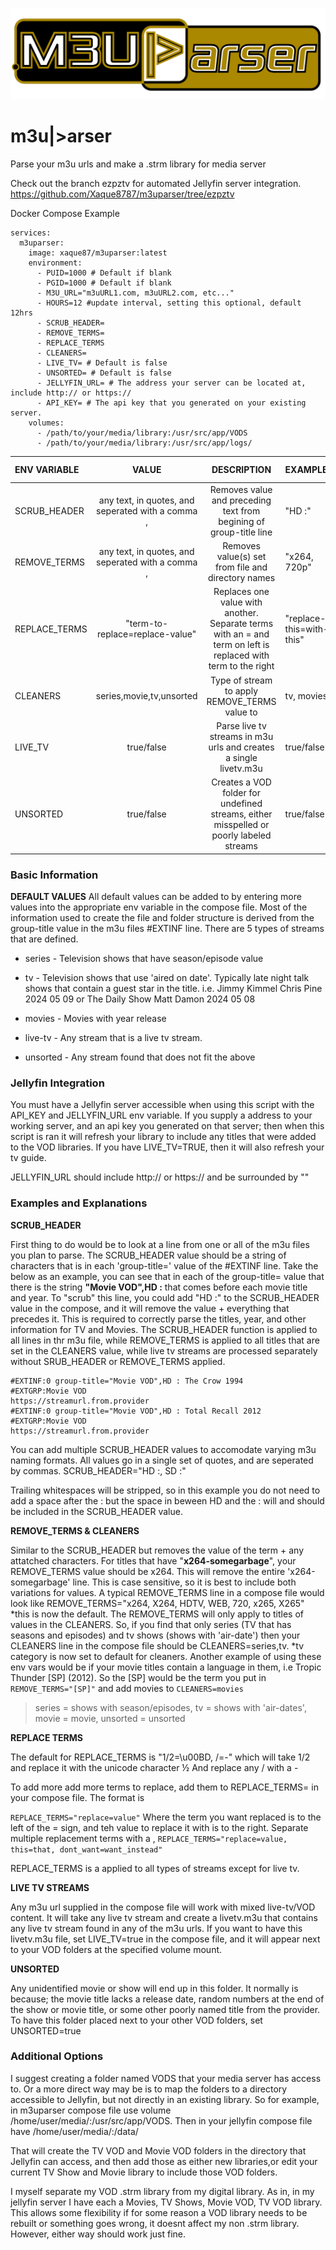 ![m3uparser](logo.png)


# m3u|>arser
Parse your m3u urls and make a .strm library for media server

Check out the branch ezpztv for automated Jellyfin server integration. https://github.com/Xaque8787/m3uparser/tree/ezpztv

Docker Compose Example

```
services:
  m3uparser:
    image: xaque87/m3uparser:latest
    environment:
      - PUID=1000 # Default if blank
      - PGID=1000 # Default if blank
      - M3U_URL="m3uURL1.com, m3uURL2.com, etc..."
      - HOURS=12 #update interval, setting this optional, default 12hrs
      - SCRUB_HEADER=
      - REMOVE_TERMS=
      - REPLACE_TERMS
      - CLEANERS=
      - LIVE_TV= # Default is false
      - UNSORTED= # Default is false
      - JELLYFIN_URL= # The address your server can be located at, include http:// or https://
      - API_KEY= # The api key that you generated on your existing server.
    volumes:
      - /path/to/your/media/library:/usr/src/app/VODS
      - /path/to/your/media/library:/usr/src/app/logs/
```

| ENV VARIABLE  | VALUE  | DESCRIPTION | EXAMPLE | DEFAULT VALUES |
| :------------ |:-------:|:-----:|:-----|:-----:|
|SCRUB_HEADER|any text, in quotes, and seperated with a comma ,|Removes value and preceding text from begining of group-title line|"HD :"|"HD :, SD :"|
|REMOVE_TERMS|any text, in quotes, and seperated with a comma ,|Removes value(s) set from file and directory names|"x264, 720p"| "720p, WEB, h264, H264, HDTV, x264"|
|REPLACE_TERMS|"term-to-replace=replace-value"|Replaces one value with another. Separate terms with an = and term on left is replaced with term to the right|"replace-this=with-this"| "1/2=\u00BD, /=-"|
|CLEANERS|series,movie,tv,unsorted|Type of stream to apply REMOVE_TERMS value to| tv, movies|tv|
|LIVE_TV|true/false|Parse live tv streams in m3u urls and creates a single livetv.m3u|true/false|false|
|UNSORTED|true/false|Creates a VOD folder for undefined streams, either misspelled or poorly labeled streams|true/false|false|

### Basic Information
**DEFAULT VALUES**
All default values can be added to by entering more values into the appropriate env variable in the compose file.
Most of the information used to create the file and folder structure is derived from the group-title value in the m3u files #EXTINF line.
There are 5 types of streams that are defined.

+ series - Television shows that have season/episode value

+ tv - Television shows that use 'aired on date'. Typically late night talk shows that contain a guest star in the title. i.e. Jimmy Kimmel Chris Pine 2024 05 09 or The Daily Show Matt Damon 2024 05 08

+ movies - Movies with year release

+ live-tv - Any stream that is a live tv stream.

+ unsorted - Any stream found that does not fit the above

### Jellyfin Integration

You must have a Jellyfin server accessible when using this script with the API_KEY and JELLYFIN_URL env variable. If you supply a address to your working server, and an api key you generated on that server; then when this script is ran it will refresh your library to include any titles that were added to the VOD libraries. If you have LIVE_TV=TRUE, then it will also refresh your tv guide.

JELLYFIN_URL should include http:// or https:// and be surrounded by ""


### Examples and Explanations
**SCRUB_HEADER**

First thing to do would be to look at a line from one or all of the m3u files you plan to parse. The SCRUB_HEADER value should be a string of characters that is in each 'group-title=' value of the #EXTINF line. Take the below as an example, you can see that in each of the group-title= value that there is the string **"Movie VOD",HD :** that comes before each movie title and year. To "scrub" this line, you could add "HD :" to the SCRUB_HEADER value in the compose, and it will remove the value + everything that precedes it. This is required to correctly parse the titles, year, and other information for TV and Movies. The SCRUB_HEADER function is applied to all lines in thr m3u file, while REMOVE_TERMS is applied to all titles that are set in the CLEANERS value, while live tv streams are processed separately without SRUB_HEADER or REMOVE_TERMS applied.
```
#EXTINF:0 group-title="Movie VOD",HD : The Crow 1994
#EXTGRP:Movie VOD
https://streamurl.from.provider
#EXTINF:0 group-title="Movie VOD",HD : Total Recall 2012
#EXTGRP:Movie VOD
https://streamurl.from.provider
```
You can add multiple SCRUB_HEADER values to accomodate varying m3u naming formats. All values go in a single set of quotes, and are seperated by commas. SCRUB_HEADER="HD :, SD :"

Trailing whitespaces will be stripped, so in this example you do not need to add a space after the : but the space in beween HD and the : will and should be included in the SCRUB_HEADER value.

**REMOVE_TERMS & CLEANERS**

Similar to the SCRUB_HEADER but removes the value of the term + any attatched characters. For titles that have "**x264-somegarbage**", your REMOVE_TERMS value should be x264. This will remove the entire 'x264-somegarbage' line. This is case sensitive, so it is best to include both variations for values. A typical REMOVE_TERMS line in a compose file would look like REMOVE_TERMS="x264, X264, HDTV, WEB, 720, x265, X265" *this is now the default. The REMOVE_TERMS will only apply to titles of values in the CLEANERS. So, if you find that only series (TV that has seasons and episodes) and tv shows (shows with 'air-date') then your CLEANERS line in the compose file should be CLEANERS=series,tv. *tv category is now set to default for cleaners. Another example of using these env vars would be if your movie titles contain a language in them, i.e Tropic Thunder [SP] (2012). So the [SP] would be the term you put in ```REMOVE_TERMS="[SP]"``` and add movies to ```CLEANERS=movies```

>series = shows with season/episodes, tv = shows with 'air-dates', movie = movie, unsorted = unsorted


**REPLACE TERMS**

The default for REPLACE_TERMS is "1/2=\u00BD, /=-" which will take 1/2 and replace it with the unicode character &frac12; And replace any / with a -

To add more add more terms to replace, add them to REPLACE_TERMS= in your compose file. The format is

 ```REPLACE_TERMS="replace=value"``` Where the term you want replaced is to the left of the = sign, and teh value to replace it with is to the right. Separate multiple replacement terms with a , ```REPLACE_TERMS="replace=value, this=that, dont_want=want_instead"```

REPLACE_TERMS is a applied to all types of streams except for live tv.

**LIVE TV STREAMS**

Any m3u url supplied in the compose file will work with mixed live-tv/VOD content. It will take any live tv stream and create a livetv.m3u that contains any live tv stream found in any of the m3u urls. If you want to have this livetv.m3u file, set LIVE_TV=true in the compose file, and it will appear next to your VOD folders at the specified volume mount.

**UNSORTED**

Any unidentified movie or show will end up in this folder. It normally is because; the movie title lacks a release date, random numbers at the end of the show or movie title, or some other poorly named title from the provider. To have this folder placed next to your other VOD folders, set UNSORTED=true

### Additional Options

I suggest creating a folder named VODS that your media server has access to. Or a more direct way may be is to map the folders to a directory accessible to Jellyfin, but not directly in an existing library. So for example, in m3uparser compose file use volume /home/user/media/:/usr/src/app/VODS. Then in your jellyfin compose file have /home/user/media/:/data/ 

That will create the TV VOD and Movie VOD folders in the directory that Jellyfin can access, and then add those as either new libraries,or edit your current TV Show and Movie library to include those VOD folders.

I myself separate my VOD .strm library from my digital library. As in, in my jellyfin server I have each a Movies, TV Shows, Movie VOD, TV VOD library. This allows some flexibility if for some reason a VOD library needs to be rebuilt or something goes wrong, it doesnt affect my non .strm library. However, either way should work just fine.
